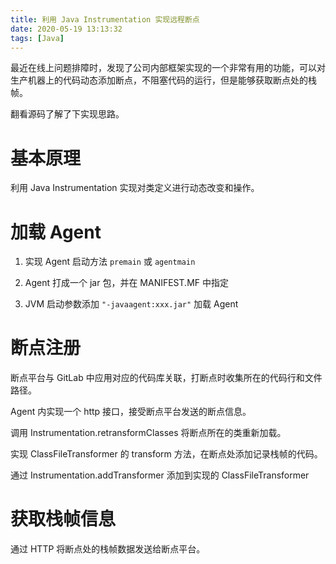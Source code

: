 ```yaml
---
title: 利用 Java Instrumentation 实现远程断点
date: 2020-05-19 13:13:32
tags: [Java]
---
```


最近在线上问题排障时，发现了公司内部框架实现的一个非常有用的功能，可以对生产机器上的代码动态添加断点，不阻塞代码的运行，但是能够获取断点处的栈帧。

翻看源码了解了下实现思路。

# 基本原理

利用 Java Instrumentation 实现对类定义进行动态改变和操作。

# 加载 Agent

1. 实现 Agent 启动方法 `premain` 或 `agentmain`

2. Agent 打成一个 jar 包，并在 MANIFEST.MF 中指定

3. JVM 启动参数添加 `"-javaagent:xxx.jar"` 加载 Agent

# 断点注册

断点平台与 GitLab 中应用对应的代码库关联，打断点时收集所在的代码行和文件路径。

Agent 内实现一个 http 接口，接受断点平台发送的断点信息。

调用 Instrumentation.retransformClasses 将断点所在的类重新加载。

实现 ClassFileTransformer 的 transform 方法，在断点处添加记录栈帧的代码。

通过 Instrumentation.addTransformer 添加到实现的 ClassFileTransformer

# 获取栈帧信息

通过 HTTP 将断点处的栈帧数据发送给断点平台。
